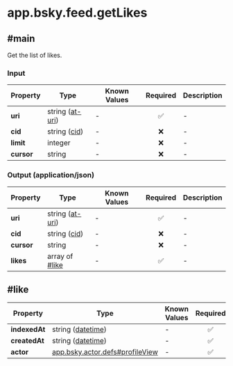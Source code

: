 # app.bsky.feed.getLikes

## #main

Get the list of likes.

### Input

| Property | Type | Known Values | Required | Description |
| --- | --- | --- | :---: | --- |
| **uri** | string ([at-uri](https://atproto.com/specs/at-uri-scheme)) | - | ✅ | - |
| **cid** | string ([cid](https://atproto.com/specs/repository#cid-formats)) | - | ❌ | - |
| **limit** | integer | - | ❌ | - |
| **cursor** | string | - | ❌ | - |

### Output (application/json)

| Property | Type | Known Values | Required | Description |
| --- | --- | --- | :---: | --- |
| **uri** | string ([at-uri](https://atproto.com/specs/at-uri-scheme)) | - | ✅ | - |
| **cid** | string ([cid](https://atproto.com/specs/repository#cid-formats)) | - | ❌ | - |
| **cursor** | string | - | ❌ | - |
| **likes** | array of [#like](#like) | - | ✅ | - |

## #like

| Property | Type | Known Values | Required | Description |
| --- | --- | --- | :---: | --- |
| **indexedAt** | string ([datetime](https://atproto.com/specs/lexicon#datetime)) | - | ✅ | - |
| **createdAt** | string ([datetime](https://atproto.com/specs/lexicon#datetime)) | - | ✅ | - |
| **actor** | [app.bsky.actor.defs#profileView](../../../../app/bsky/actor/defs.md#profileView) | - | ✅ | - |

